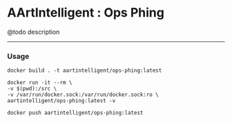 # AArtIntelligent : Ops Phing

@todo description

---

### Usage

```shell
docker build . -t aartintelligent/ops-phing:latest
```

```shell
docker run -it --rm \
-v $(pwd):/src \
-v /var/run/docker.sock:/var/run/docker.sock:ro \
aartintelligent/ops-phing:latest -v
```

```shell
docker push aartintelligent/ops-phing:latest
```
